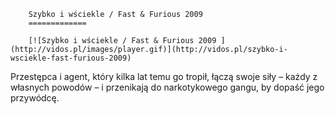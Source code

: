 
        Szybko i wściekle / Fast & Furious 2009 
        =============
        
        [![Szybko i wściekle / Fast & Furious 2009 ](http://vidos.pl/images/player.gif)](http://vidos.pl/szybko-i-wsciekle-fast-furious-2009)
        
        
 Przestępca i agent, który kilka lat temu go tropił, łączą swoje siły – każdy z własnych powodów – i przenikają do narkotykowego gangu, by dopaść jego przywódcę.
    